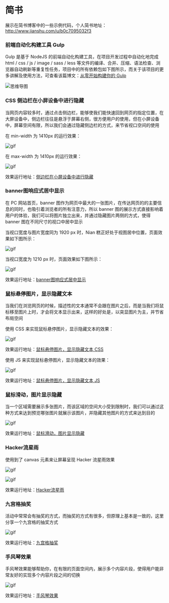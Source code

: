# 简书

展示在简书博客中的一些示例代码，个人简书地址：http://www.jianshu.com/u/b0c7095032f3

### 前端自动化构建工具 Gulp

Gulp 是基于 NodeJS 的前端自动化构建工具，在项目开发过程中自动化地完成 html / css / js / image / sass / less 等文件的编译、合并、压缩、语法检查、浏览器自动刷新等重复性任务，项目中的所有依赖包如下图所示，而关于该项目的更多讲解及使用方法，可查看该篇博文：[从零开始构建你的 Gulp](http://www.jianshu.com/p/0db88fd3f83d)

![思维导图](http://upload-images.jianshu.io/upload_images/1662958-f00782535d04c31a.png?imageMogr2/auto-orient/strip%7CimageView2/2/w/1240)

### CSS 侧边栏在小屏设备中进行隐藏

当网页内容较多时，通过点击侧边栏，能够使我们能快速回到网页的指定位置，在大屏设备中，侧边栏往往是悬浮于屏幕右侧，很方便用户的使用，但在小屏设备中，屏幕空间有限，所以我们会通过隐藏侧边栏的方式，来节省视口空间的使用

在 min-width 为 1410px 的运行效果：

![gif](http://upload-images.jianshu.io/upload_images/1662958-c995bce772a6c4e8.gif?imageMogr2/auto-orient/strip)

在 max-width 为 1410px 的运行效果：

![gif](http://upload-images.jianshu.io/upload_images/1662958-1f8e3153387e1b1e.gif?imageMogr2/auto-orient/strip)

效果运行地址：[侧边栏在小屏设备中进行隐藏](https://niangao-warren.github.io/JianShu/Demo/Sidebar_display_and_hidden/index.html)

### banner图响应式居中显示

在 PC 网站首页，banner 图作为网页中最大的一张图片，在传达网页的的主要信息的同时，也吸引着浏览者的所有注意力，所以 banner 图的展示方式直接影响着用户的体验，我们可以将图片独立出来，并通过隐藏图片两侧的方式，使得 banner 图在不同尺寸的视口中居中显示

当视口宽度与图片宽度同为 1920 px 时，Nian 糕正好处于视图居中位置，页面效果如下图所示：

![gif](http://upload-images.jianshu.io/upload_images/1662958-6be74dd86f449167.png?imageMogr2/auto-orient/strip%7CimageView2/2/w/1240)

当视口宽度为 1210 px 时，页面效果如下图所示：

![gif](http://upload-images.jianshu.io/upload_images/1662958-9500b18c32ba4d3d.png?imageMogr2/auto-orient/strip%7CimageView2/2/w/1240)

效果运行地址：[banner图响应式居中显示](https://niangao-warren.github.io/JianShu/Demo/Banner_response_centered/index.html)

### 鼠标悬停图片，显示隐藏文本

当我们在浏览网页的时候，描述性的文本通常不会跟在图片之后，而是当我们将鼠标移至图片上时，才会将文本显示出来，这样的好处是，以突显图片为主，并节省布局空间

使用 CSS 来实现鼠标悬停图片，显示隐藏文本的效果：

![gif](http://upload-images.jianshu.io/upload_images/1662958-c67bfd8aad70719f.gif?imageMogr2/auto-orient/strip)

效果运行地址：[鼠标悬停图片，显示隐藏文本 CSS](https://niangao-warren.github.io/JianShu/Demo/Mouse_movement_text_animation_effect/index.html)

使用 JS 来实现鼠标悬停图片，显示隐藏文本的效果：

![gif](http://upload-images.jianshu.io/upload_images/1662958-45538d1f19bbd6ab.gif?imageMogr2/auto-orient/strip)

效果运行地址：[鼠标悬停图片，显示隐藏文本 JS](https://niangao-warren.github.io/JianShu/Demo/Hover_the_display_text/index.html)

### 鼠标滑动，图片显示隐藏

当一个区域需要展示多张图片，而该区域的空间大小受到限制时，我们可以通过这种方式来达到预览哪张图片就展示该图片，并隐藏其他图片的方式来达到目的

![gif](http://upload-images.jianshu.io/upload_images/1662958-a202050b1239d684.gif?imageMogr2/auto-orient/strip)

效果运行地址：[鼠标滑动，图片显示隐藏](https://niangao-warren.github.io/JianShu/Demo/Mouse_sliding_picture_showing_hidden/index.html)

### Hacker流星雨

使用到了 canvas 元素来让屏幕呈现 Hacker 流星雨效果

![gif](http://upload-images.jianshu.io/upload_images/1662958-55005a78f168bedf.gif?imageMogr2/auto-orient/strip)

![gif](http://upload-images.jianshu.io/upload_images/1662958-2118efdc8b18282e.gif?imageMogr2/auto-orient/strip)

效果运行地址：[Hacker流星雨](https://niangao-warren.github.io/JianShu/Demo/Hacker_meteor_shower.html)

### 九宫格抽奖

活动中常常会有抽奖的方式，而抽奖的方式有很多，但原理上基本是一致的，这里分享一个九宫格的抽奖方式

![gif](http://upload-images.jianshu.io/upload_images/1662958-71d69cce60b4895d.gif?imageMogr2/auto-orient/strip)

效果运行地址：[九宫格抽奖](https://niangao-warren.github.io/JianShu/Demo/Scratchable_latex/index.html)

### 手风琴效果

手风琴效果能够帮助你，在有限的页面空间内，展示多个内容片段，使得用户能非常友好的实现多个内容片段之间的切换

![gif](http://upload-images.jianshu.io/upload_images/1662958-b063bcad0359a66c.gif?imageMogr2/auto-orient/strip%7CimageView2/2/w/1240)

效果运行地址：[手风琴效果](https://niangao-warren.github.io/JianShu/Demo/Accordion_effect/index.html)
